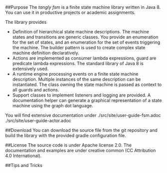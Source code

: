 ##Purpose
The *tangly fsm* is a finite state machine library written in Java 8. You can use it in productive projects or academic assignments.

The library provides

* Definition of hierarchical state machine descriptions. The machine states and transitions are generic classes. You provide an enumeration for the
  set of states, and an enumeration for the set of events triggering the machine. The builder pattern is used to create complex state machine 
  definition declaratively.
* Actions are implemented as consumer lambda expressions, guard are predicate lambda expressions. The standard library of Java 8 is extensively used.
* A runtime engine processing events on a finite state machine description. Multiple instances of the same description can be instantiated. The class 
  owning the state machine is passed as context to all guards and actions.
* Support classes to implement listeners and logging are provided. A documentation helper can generate a graphical representation of a state 
  machine using the graph dot language.
  
You will find extensive documentation under 
    ./src/site/user-guide-fsm.adoc
    ./src/site/user-guide-actor.adoc

##Download
You can download the source file from the git repository and build the library with the provided gradle configuration file.

##License
The source code is under Apache license 2.0.
The documentation and examples are under creative common (CC Attribution 4.0 International).

##Tips and Tricks
